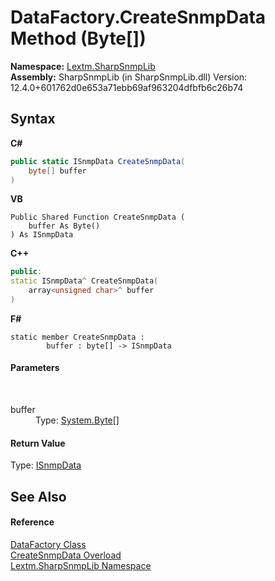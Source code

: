 # DataFactory.CreateSnmpData Method (Byte[])
 

**Namespace:**&nbsp;<a href="N_Lextm_SharpSnmpLib">Lextm.SharpSnmpLib</a><br />**Assembly:**&nbsp;SharpSnmpLib (in SharpSnmpLib.dll) Version: 12.4.0+601762d0e653a71ebb69af963204dfbfb6c26b74

## Syntax

**C#**<br />
``` C#
public static ISnmpData CreateSnmpData(
	byte[] buffer
)
```

**VB**<br />
``` VB
Public Shared Function CreateSnmpData ( 
	buffer As Byte()
) As ISnmpData
```

**C++**<br />
``` C++
public:
static ISnmpData^ CreateSnmpData(
	array<unsigned char>^ buffer
)
```

**F#**<br />
``` F#
static member CreateSnmpData : 
        buffer : byte[] -> ISnmpData 

```


#### Parameters
&nbsp;<dl><dt>buffer</dt><dd>Type: <a href="https://docs.microsoft.com/dotnet/api/system.byte" target="_blank" rel="noopener noreferrer">System.Byte</a>[]<br /></dd></dl>

#### Return Value
Type: <a href="T_Lextm_SharpSnmpLib_ISnmpData">ISnmpData</a>

## See Also


#### Reference
<a href="T_Lextm_SharpSnmpLib_DataFactory">DataFactory Class</a><br /><a href="Overload_Lextm_SharpSnmpLib_DataFactory_CreateSnmpData">CreateSnmpData Overload</a><br /><a href="N_Lextm_SharpSnmpLib">Lextm.SharpSnmpLib Namespace</a><br />